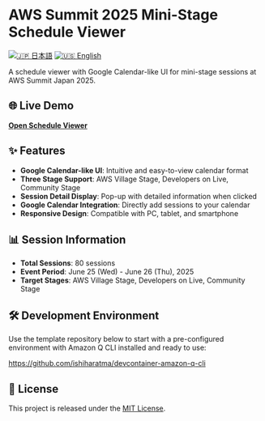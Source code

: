 # AWS Summit 2025 Mini-Stage Schedule Viewer

[![🇯🇵 日本語](https://img.shields.io/badge/%F0%9F%87%AF%F0%9F%87%B5-日本語-white)](./README.ja.md) [![🇺🇸 English](https://img.shields.io/badge/%F0%9F%87%BA%F0%9F%87%B8-English-white)](./README.md)

A schedule viewer with Google Calendar-like UI for mini-stage sessions at AWS Summit Japan 2025.

## 🌐 Live Demo

**[Open Schedule Viewer](https://ishiharatma.github.io/aws-summit-2025-viewer/)**

## ✨ Features

- **Google Calendar-like UI**: Intuitive and easy-to-view calendar format
- **Three Stage Support**: AWS Village Stage, Developers on Live, Community Stage
- **Session Detail Display**: Pop-up with detailed information when clicked
- **Google Calendar Integration**: Directly add sessions to your calendar
- **Responsive Design**: Compatible with PC, tablet, and smartphone

## 📊 Session Information

- **Total Sessions**: 80 sessions
- **Event Period**: June 25 (Wed) - June 26 (Thu), 2025
- **Target Stages**: AWS Village Stage, Developers on Live, Community Stage

## 🛠️ Development Environment

Use the template repository below to start with a pre-configured environment with Amazon Q CLI installed and ready to use:

https://github.com/ishiharatma/devcontainer-amazon-q-cli

## 📄 License

This project is released under the [MIT License](./LICENSE).
